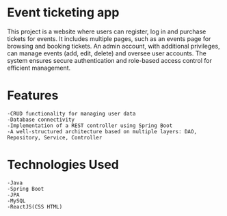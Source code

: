 # Event ticketing app
 This project is a website where users can register,
 log in and purchase tickets for events. It includes multiple pages, such
 as an events page for browsing and booking tickets. An admin
 account, with additional privileges, can manage events (add, edit,
 delete) and oversee user accounts. The system ensures secure
 authentication and role-based access control for efficient
 management.

# Features
	-CRUD functionality for managing user data
	-Database connectivity
	-Implementation of a REST controller using Spring Boot
	-A well-structured architecture based on multiple layers: DAO, Repository, Service, Controller

# Technologies Used
	-Java
	-Spring Boot
	-JPA
	-MySQL
	-ReactJS(CSS HTML)
	

